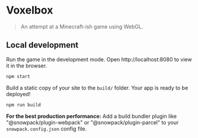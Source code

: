 # Voxelbox

> An attempt at a Minecraft-ish game using WebGL.

## Local development

Run the game in the development mode.
Open http://localhost:8080 to view it in the browser.

```sh
npm start
```

Build a static copy of your site to the `build/` folder.
Your app is ready to be deployed!

```sh
npm run build
```

**For the best production performance:** Add a build bundler plugin like "@snowpack/plugin-webpack" or "@snowpack/plugin-parcel" to your `snowpack.config.json` config file.
